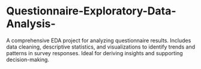 # Questionnaire-Exploratory-Data-Analysis-
A comprehensive EDA project for analyzing questionnaire results. Includes data cleaning, descriptive statistics, and visualizations to identify trends and patterns in survey responses. Ideal for deriving insights and supporting decision-making.

